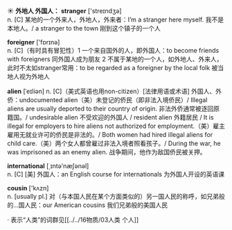 ☀ <span class="category">**外地人 外国人：**</span>
<span class="vocabulary">**stranger**</span> ['streɪndӡə]  
<span class="definition">n. [C] 某地的一个外来人，外地人，外来者：</span>I’m a stranger here myself. 我不是本地人。/ a stranger to the town 刚到这个镇子的一个人

<span class="vocabulary">**foreigner**</span> ['fɒrɪnə]  
<span class="definition">n. [C]（有时具有冒犯性）1 一个来自国外的人，即外国人：</span>to become friends with foreigners 同外国人成为朋友 <span class="definition">2 不属于某地的一个人，如外地人、外来人，此时不太如stranger常用：</span>to be regarded as a foreigner by the local folk 被当地人视为外地人
           
<span class="vocabulary">**alien**</span> [ˈeɪliən]
<span class="definition">n. [C]（美式英语也用non-citizen）[法律用语或术语] 外国人、外侨：</span>undocumented alien（美）未登记的侨民（即非法入境侨民）/ Illegal aliens are usually deported to their country of origin. 非法外侨通常被逐回原籍国。/ undesirable alien 不受欢迎的外国人 / resident alien 外籍居民 / It is illegal for employers to hire aliens not authorized for employment.（美）雇主雇用无就业许可的侨民是非法的。/ Both women had hired illegal aliens for child care.（美）两个女人都曾雇过非法入境者照看孩子。/ During the war, he was imprisoned as an enemy alien. 战争期间，他作为敌国侨民被关押。

<span class="vocabulary">**international**</span> [͵ɪntə'næʃənəl]  
<span class="definition">n. [C] [美] 外国人：</span>an English course for internationals 为外国人开设的英语课

<span class="vocabulary">**cousin**</span> ['kʌzn]  
<span class="definition">n. [usually pl.] 对（与本国人民在某个方面类似的）另一国人民的称呼，如兄弟般的…国人民：</span>our American cousins 我们兄弟般的美国人民

· 表示“人类”的词群见[[../../16物质/03人类 个人]]
